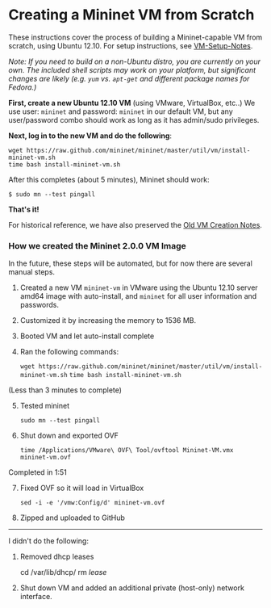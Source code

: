 Creating a Mininet VM from Scratch
===================================

These instructions cover the process of building a Mininet-capable VM from scratch, using Ubuntu 12.10. For setup instructions, see [VM-Setup-Notes](VM-Setup-Notes).

_Note: If you need to build on a non-Ubuntu distro, you are currently on your own. The included shell scripts may work on your platform, but significant changes are likely (e.g. `yum` vs. `apt-get` and different package names for Fedora.)_

**First, create a new Ubuntu 12.10 VM** (using VMware, VirtualBox, etc..) We use user: `mininet` and password: `mininet` in our default VM, but any user/password combo should work as long as it has admin/sudo privileges.

**Next, log in to the new VM and do the following**:

    wget https://raw.github.com/mininet/mininet/master/util/vm/install-mininet-vm.sh
    time bash install-mininet-vm.sh

After this completes (about 5 minutes), Mininet should work:

    $ sudo mn --test pingall

**That's it!**

For historical reference, we have also preserved the [Old VM Creation Notes](Old-VM-Creation-Notes).

### How we created the Mininet 2.0.0 VM Image

In the future, these steps will be automated, but for now there are several manual steps.

1. Created a new VM `mininet-vm` in VMware using the Ubuntu 12.10 server amd64 image with auto-install, and `mininet` for all user information and passwords.

2. Customized it by increasing the memory to 1536 MB.

3. Booted VM and let auto-install complete

4. Ran the following commands:

    `wget https://raw.github.com/mininet/mininet/master/util/vm/install-mininet-vm.sh`
    `time bash install-mininet-vm.sh`

(Less than 3 minutes to complete)

5. Tested mininet

    `sudo mn --test pingall`

6. Shut down and exported OVF

    `time /Applications/VMware\ OVF\ Tool/ovftool Mininet-VM.vmx mininet-vm.ovf`

Completed in 1:51

7. Fixed OVF so it will load in VirtualBox

    `sed -i -e '/vmw:Config/d' mininet-vm.ovf`

9. Zipped and uploaded to GitHub


----

I didn't do the following:

1. Removed dhcp leases

    cd /var/lib/dhcp/
    rm *lease*

2. Shut down VM and added an additional private (host-only) network interface.



